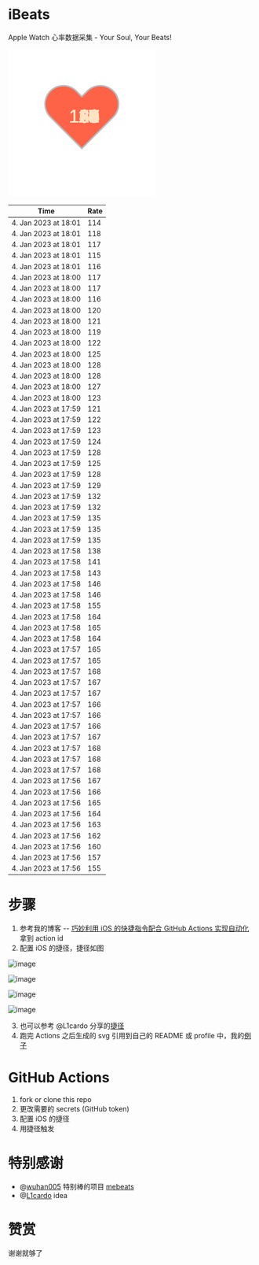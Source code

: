 # iBeats
Apple Watch 心率数据采集 - Your Soul, Your Beats!

![](./files/heart.svg)

<!--START_SECTION:my_heart_rate-->
| Time | Rate | 
 | ---- | ---- | 
| 4. Jan 2023 at 18:01 | 114 |
| 4. Jan 2023 at 18:01 | 118 |
| 4. Jan 2023 at 18:01 | 117 |
| 4. Jan 2023 at 18:01 | 115 |
| 4. Jan 2023 at 18:01 | 116 |
| 4. Jan 2023 at 18:00 | 117 |
| 4. Jan 2023 at 18:00 | 117 |
| 4. Jan 2023 at 18:00 | 116 |
| 4. Jan 2023 at 18:00 | 120 |
| 4. Jan 2023 at 18:00 | 121 |
| 4. Jan 2023 at 18:00 | 119 |
| 4. Jan 2023 at 18:00 | 122 |
| 4. Jan 2023 at 18:00 | 125 |
| 4. Jan 2023 at 18:00 | 128 |
| 4. Jan 2023 at 18:00 | 128 |
| 4. Jan 2023 at 18:00 | 127 |
| 4. Jan 2023 at 18:00 | 123 |
| 4. Jan 2023 at 17:59 | 121 |
| 4. Jan 2023 at 17:59 | 122 |
| 4. Jan 2023 at 17:59 | 123 |
| 4. Jan 2023 at 17:59 | 124 |
| 4. Jan 2023 at 17:59 | 128 |
| 4. Jan 2023 at 17:59 | 125 |
| 4. Jan 2023 at 17:59 | 128 |
| 4. Jan 2023 at 17:59 | 129 |
| 4. Jan 2023 at 17:59 | 132 |
| 4. Jan 2023 at 17:59 | 132 |
| 4. Jan 2023 at 17:59 | 135 |
| 4. Jan 2023 at 17:59 | 135 |
| 4. Jan 2023 at 17:59 | 135 |
| 4. Jan 2023 at 17:58 | 138 |
| 4. Jan 2023 at 17:58 | 141 |
| 4. Jan 2023 at 17:58 | 143 |
| 4. Jan 2023 at 17:58 | 146 |
| 4. Jan 2023 at 17:58 | 146 |
| 4. Jan 2023 at 17:58 | 155 |
| 4. Jan 2023 at 17:58 | 164 |
| 4. Jan 2023 at 17:58 | 165 |
| 4. Jan 2023 at 17:58 | 164 |
| 4. Jan 2023 at 17:57 | 165 |
| 4. Jan 2023 at 17:57 | 165 |
| 4. Jan 2023 at 17:57 | 168 |
| 4. Jan 2023 at 17:57 | 167 |
| 4. Jan 2023 at 17:57 | 167 |
| 4. Jan 2023 at 17:57 | 166 |
| 4. Jan 2023 at 17:57 | 166 |
| 4. Jan 2023 at 17:57 | 166 |
| 4. Jan 2023 at 17:57 | 167 |
| 4. Jan 2023 at 17:57 | 168 |
| 4. Jan 2023 at 17:57 | 168 |
| 4. Jan 2023 at 17:57 | 168 |
| 4. Jan 2023 at 17:56 | 167 |
| 4. Jan 2023 at 17:56 | 166 |
| 4. Jan 2023 at 17:56 | 165 |
| 4. Jan 2023 at 17:56 | 164 |
| 4. Jan 2023 at 17:56 | 163 |
| 4. Jan 2023 at 17:56 | 162 |
| 4. Jan 2023 at 17:56 | 160 |
| 4. Jan 2023 at 17:56 | 157 |
| 4. Jan 2023 at 17:56 | 155 |

<!--END_SECTION:my_heart_rate-->

# 步骤
1. 参考我的博客 -- [巧妙利用 iOS 的快捷指令配合 GitHub Actions 实现自动化](https://github.com/yihong0618/gitblog/issues/198) 拿到 action id
2. 配置 iOS 的捷径，捷径如图

![image](https://user-images.githubusercontent.com/15976103/122154218-0db0b480-ce97-11eb-93bb-5aec07c558dc.png)

![image](https://user-images.githubusercontent.com/15976103/122154236-186b4980-ce97-11eb-8e4b-70551a0391ae.png)

![image](https://user-images.githubusercontent.com/15976103/122154268-2d47dd00-ce97-11eb-902e-3acf292265a9.png)

![image](https://user-images.githubusercontent.com/15976103/122174055-fa144680-ceb4-11eb-9be2-3eb83cd516f7.png)

3. 也可以参考 @L1cardo 分享的[捷径](https://www.icloud.com/shortcuts/6ab6047b459c41ad822ad6b94b1c03d4)
4. 跑完 Actions 之后生成的 svg 引用到自己的 README 或 profile 中，我的[例子](https://github.com/yihong0618) 

# GitHub Actions

1. fork or clone this repo
2. 更改需要的 secrets (GitHub token)
3. 配置 iOS 的捷径
4. 用捷径触发

# 特别感谢
- @[wuhan005](https://github.com/wuhan005) 特别棒的项目 [mebeats](https://github.com/wuhan005/mebeats)
- @[L1cardo](https://github.com/L1cardo) idea

# 赞赏
谢谢就够了
